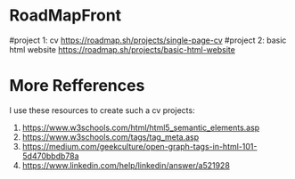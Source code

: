 # RoadMapFront
#project 1: cv
https://roadmap.sh/projects/single-page-cv
#project 2: basic html website
https://roadmap.sh/projects/basic-html-website
# More Refferences
I use these resources to create such a cv projects:
1)	https://www.w3schools.com/html/html5_semantic_elements.asp
2)	https://www.w3schools.com/tags/tag_meta.asp
3)	https://medium.com/geekculture/open-graph-tags-in-html-101-5d470bbdb78a
4)	https://www.linkedin.com/help/linkedin/answer/a521928

